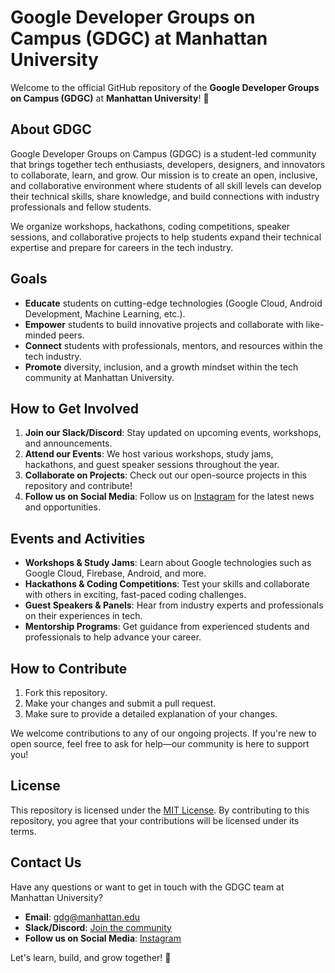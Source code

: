 # Google Developer Groups on Campus (GDGC) at Manhattan University

Welcome to the official GitHub repository of the **Google Developer Groups on Campus (GDGC)** at **Manhattan University**! 🎉

## About GDGC

Google Developer Groups on Campus (GDGC) is a student-led community that brings together tech enthusiasts, developers, designers, and innovators to collaborate, learn, and grow. Our mission is to create an open, inclusive, and collaborative environment where students of all skill levels can develop their technical skills, share knowledge, and build connections with industry professionals and fellow students.

We organize workshops, hackathons, coding competitions, speaker sessions, and collaborative projects to help students expand their technical expertise and prepare for careers in the tech industry.

## Goals
- **Educate** students on cutting-edge technologies (Google Cloud, Android Development, Machine Learning, etc.).
- **Empower** students to build innovative projects and collaborate with like-minded peers.
- **Connect** students with professionals, mentors, and resources within the tech industry.
- **Promote** diversity, inclusion, and a growth mindset within the tech community at Manhattan University.

## How to Get Involved

1. **Join our Slack/Discord**: Stay updated on upcoming events, workshops, and announcements.
2. **Attend our Events**: We host various workshops, study jams, hackathons, and guest speaker sessions throughout the year.
3. **Collaborate on Projects**: Check out our open-source projects in this repository and contribute!
4. **Follow us on Social Media**: Follow us on [Instagram](https://www.instagram.com/gdgc_mu/) for the latest news and opportunities.

## Events and Activities

- **Workshops & Study Jams**: Learn about Google technologies such as Google Cloud, Firebase, Android, and more.
- **Hackathons & Coding Competitions**: Test your skills and collaborate with others in exciting, fast-paced coding challenges.
- **Guest Speakers & Panels**: Hear from industry experts and professionals on their experiences in tech.
- **Mentorship Programs**: Get guidance from experienced students and professionals to help advance your career.

## How to Contribute

1. Fork this repository.
2. Make your changes and submit a pull request.
3. Make sure to provide a detailed explanation of your changes.

We welcome contributions to any of our ongoing projects. If you're new to open source, feel free to ask for help—our community is here to support you!

## License

This repository is licensed under the [MIT License](LICENSE). By contributing to this repository, you agree that your contributions will be licensed under its terms.

## Contact Us

Have any questions or want to get in touch with the GDGC team at Manhattan University?

- **Email**: gdg@manhattan.edu
- **Slack/Discord**: [Join the community](https://discord.gg/yqnjyEnT)
- **Follow us on Social Media**: [Instagram](https://www.instagram.com/gdgc_mu/)

Let's learn, build, and grow together! 🚀


